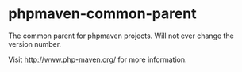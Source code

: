 phpmaven-common-parent
======================

The common parent for phpmaven projects. Will not ever change the version number.

Visit http://www.php-maven.org/ for more information.

